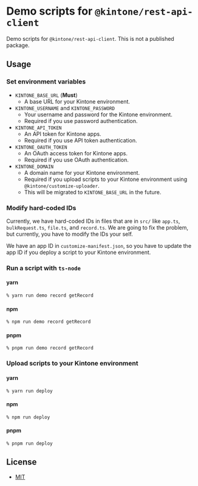 # Demo scripts for `@kintone/rest-api-client`

Demo scripts for `@kintone/rest-api-client`.
This is not a published package.

## Usage

### Set environment variables

- `KINTONE_BASE_URL` (**Must**)
  - A base URL for your Kintone environment.
- `KINTONE_USERNAME` and `KINTONE_PASSWORD`
  - Your username and password for the Kintone environment.
  - Required if you use password authentication.
- `KINTONE_API_TOKEN`
  - An API token for Kintone apps.
  - Required if you use API token authentication.
- `KINTONE_OAUTH_TOKEN`
  - An OAuth access token for Kintone apps.
  - Required if you use OAuth authentication.
- `KINTONE_DOMAIN`
  - A domain name for your Kintone environment.
  - Required if you upload scripts to your Kintone environment using `@kintone/customize-uploader`.
  - This will be migrated to `KINTONE_BASE_URL` in the future.

### Modify hard-coded IDs

Currently, we have hard-coded IDs in files that are in `src/` like `app.ts`, `bulkRequest.ts`, `file.ts`, and `record.ts`.
We are going to fix the problem, but currently, you have to modify the IDs your self.

We have an app ID in `customize-manifest.json`, so you have to update the app ID if you deploy a script to your Kintone environment.

### Run a script with `ts-node`

#### yarn

```
% yarn run demo record getRecord
```

#### npm

```
% npm run demo record getRecord
```

#### pnpm

```
% pnpm run demo record getRecord
```

### Upload scripts to your Kintone environment

#### yarn

```
% yarn run deploy
```

#### npm

```
% npm run deploy
```

#### pnpm

```
% pnpm run deploy
```

## License

- [MIT](LICENSE)
